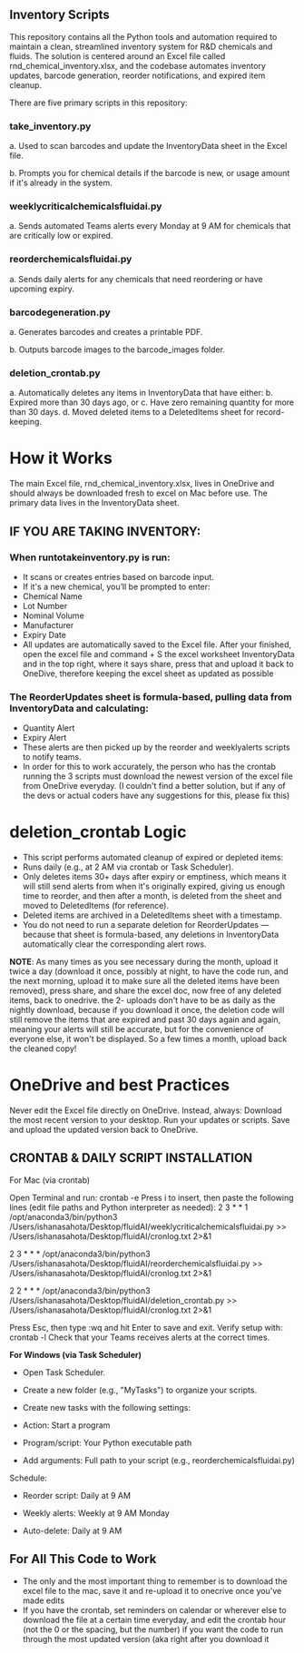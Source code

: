 ## **Inventory Scripts**
This repository contains all the Python tools and automation required to maintain a clean, streamlined inventory system for R&D chemicals and fluids. The solution is centered around an Excel file called rnd_chemical_inventory.xlsx, and the codebase automates inventory updates, barcode generation, reorder notifications, and expired item cleanup.

There are five primary scripts in this repository:
### **take_inventory.py**

a. Used to scan barcodes and update the InventoryData sheet in the Excel file.


b. Prompts you for chemical details if the barcode is new, or usage amount if it's already in the system.


### **weeklycriticalchemicalsfluidai.py**

a. Sends automated Teams alerts every Monday at 9 AM for chemicals that are critically low or expired.


### **reorderchemicalsfluidai.py**
a. Sends daily alerts for any chemicals that need reordering or have upcoming expiry.


### **barcodegeneration.py**

a. Generates barcodes and creates a printable PDF.

b. Outputs barcode images to the barcode_images folder.


### **deletion_crontab.py**

a. Automatically deletes any items in InventoryData that have either:
b. Expired more than 30 days ago, or
c. Have zero remaining quantity for more than 30 days.
d. Moved deleted items to a DeletedItems sheet for record-keeping.


# How it Works
The main Excel file, rnd_chemical_inventory.xlsx, lives in OneDrive and should always be downloaded fresh to excel on Mac before use.
The primary data lives in the InventoryData sheet.

## **IF YOU ARE TAKING INVENTORY:**

### When runtotakeinventory.py is run:
* It scans or creates entries based on barcode input.
* If it's a new chemical, you’ll be prompted to enter:
* Chemical Name
* Lot Number
* Nominal Volume
* Manufacturer
* Expiry Date
* All updates are automatically saved to the Excel file. After your finished, open the excel file and command + S the excel worksheet InventoryData and in the top right, where it says share, press that and upload it back to OneDive, therefore keeping the excel sheet as updated as possible


### The ReorderUpdates sheet is formula-based, pulling data from InventoryData and calculating:
* Quantity Alert
* Expiry Alert
* These alerts are then picked up by the reorder and weeklyalerts scripts to notify teams.
* In order for this to work accurately, the person who has the crontab running the 3 scripts must download the newest version of the excel file from OneDrive everyday. (I couldn't find a better solution, but if any of the devs or actual coders have any suggestions for this, please fix this)

# **deletion_crontab Logic**

* This script performs automated cleanup of expired or depleted items:
* Runs daily (e.g., at 2 AM via crontab or Task Scheduler).
* Only deletes items 30+ days after expiry or emptiness, which means it will still send alerts from when it's originally expired, giving us enough time to reorder, and then after a month, is deleted from the sheet and moved to DeletedItems (for reference).
* Deleted items are archived in a DeletedItems sheet with a timestamp.
* You do not need to run a separate deletion for ReorderUpdates — because that sheet is formula-based, any deletions in InventoryData automatically clear the corresponding alert rows.


**NOTE**:   As many times as you see necessary during the month, upload it twice a day (download it once, possibly at night, to have the code run, and the next morning, upload it to make sure all the deleted items have been removed), press share, and share the excel doc, now free of any deleted items, back to onedrive. the 2- uploads don't have to be as daily as the nightly download, because if you download it once, the deletion code will still remove the items that are expired and past 30 days again and again, meaning your alerts will still be accurate, but for the convenience of everyone else, it won't be displayed. So a few times a month, upload back the cleaned copy!


# OneDrive and best Practices
Never edit the Excel file directly on OneDrive.
Instead, always:
Download the most recent version to your desktop.
Run your updates or scripts.
Save and upload the updated version back to OneDrive.

## CRONTAB & DAILY SCRIPT INSTALLATION
For Mac (via crontab)


Open Terminal and run: crontab -e
Press i to insert, then paste the following lines (edit file paths and Python interpreter as needed):
2 3 * * 1 /opt/anaconda3/bin/python3 /Users/ishanasahota/Desktop/fluidAI/weeklycriticalchemicalsfluidai.py >> /Users/ishanasahota/Desktop/fluidAI/cronlog.txt 2>&1


2 3 * * * /opt/anaconda3/bin/python3 /Users/ishanasahota/Desktop/fluidAI/reorderchemicalsfluidai.py >> /Users/ishanasahota/Desktop/fluidAI/cronlog.txt 2>&1


2 2 * * * /opt/anaconda3/bin/python3 /Users/ishanasahota/Desktop/fluidAI/deletion_crontab.py >> /Users/ishanasahota/Desktop/fluidAI/cronlog.txt 2>&1


Press Esc, then type :wq and hit Enter to save and exit.
Verify setup with: crontab -l
Check that your Teams receives alerts at the correct times.


**For Windows (via Task Scheduler)**

* Open Task Scheduler.

* Create a new folder (e.g., "MyTasks") to organize your scripts.

* Create new tasks with the following settings:

* Action: Start a program

* Program/script: Your Python executable path

* Add arguments: Full path to your script (e.g., reorderchemicalsfluidai.py)

Schedule:

* Reorder script: Daily at 9 AM

* Weekly alerts: Weekly at 9 AM Monday

* Auto-delete: Daily at 9 AM


## **For All This Code to Work**
*  The only and the most important thing to remember is to download the excel file to the mac, save it and re-upload it to onecrive once you've made edits
* If you have the crontab, set reminders on calendar or wherever else to download the file at a certain time everyday, and edit the crontab hour (not the 0 or the spacing, but the number) if you want the code to run through the most updated version (aka right after you download it

